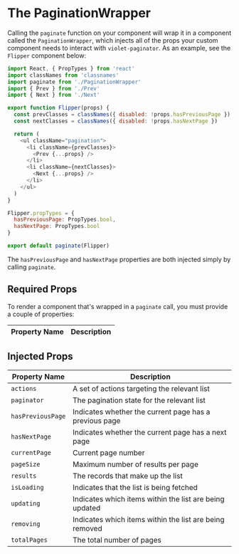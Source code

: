 # The PaginationWrapper

Calling the `paginate` function on your component will wrap it in a component called the `PaginationWrapper`, which injects all of the props your custom component needs to interact with `violet-paginator`. As an example, see the `Flipper` component below:

```javascript
import React, { PropTypes } from 'react'
import classNames from 'classnames'
import paginate from './PaginationWrapper'
import { Prev } from './Prev'
import { Next } from './Next'

export function Flipper(props) {
  const prevClasses = classNames({ disabled: !props.hasPreviousPage })
  const nextClasses = classNames({ disabled: !props.hasNextPage })

  return (
    <ul className="pagination">
      <li className={prevClasses}>
        <Prev {...props} />
      </li>
      <li className={nextClasses}>
        <Next {...props} />
      </li>
    </ul>
  )
}

Flipper.propTypes = {
  hasPreviousPage: PropTypes.bool,
  hasNextPage: PropTypes.bool
}

export default paginate(Flipper)
```

The `hasPreviousPage` and `hasNextPage` properties are both injected simply by calling `paginate`. 

## Required Props
To render a component that's wrapped in a `paginate` call, you must provide a couple of properties:

Property Name | Description
---|---

## Injected Props

Property Name | Description
---|---
`actions`|A set of actions targeting the relevant list
`paginator`|The pagination state for the relevant list
`hasPreviousPage`|Indicates whether the current page has a previous page
`hasNextPage`|Indicates whether the current page has a next page
`currentPage`|Current page number
`pageSize`|Maximum number of results per page
`results`|The records that make up the list
`isLoading`|Indicates that the list is being fetched
`updating`|Indicates which items within the list are being updated
`removing`|Indicates which items within the list are being removed
`totalPages`|The total number of pages
